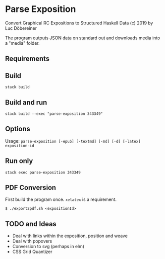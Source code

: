 # Parse Exposition
Convert Graphical RC Expositions to Structured Haskell Data
(c) 2019 by Luc Döbereiner

The program outputs JSON data on standard out and downloads media into a "media" folder.

## Requirements

## Build
```stack build```

## Build and run
```stack build --exec "parse-exposition 343349"```

## Options
 Usage: ```parse-exposition [-epub] [-textmd] [-md] [-d] [-latex] exposition-id```


## Run only
```stack exec parse-exposition 343349```

## PDF Conversion
First build the program once. `xelatex` is a requirement.

```$ ./export2pdf.sh <expositionId>```

## TODO and Ideas
* Deal with links within the exposition, position and weave
* Deal with popovers
* Conversion to svg (perhaps in elm)
* CSS Grid Quantizer

